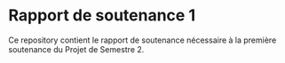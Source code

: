 # Rapport de soutenance 1

Ce repository contient le rapport de soutenance nécessaire à la première soutenance du Projet de Semestre 2.
